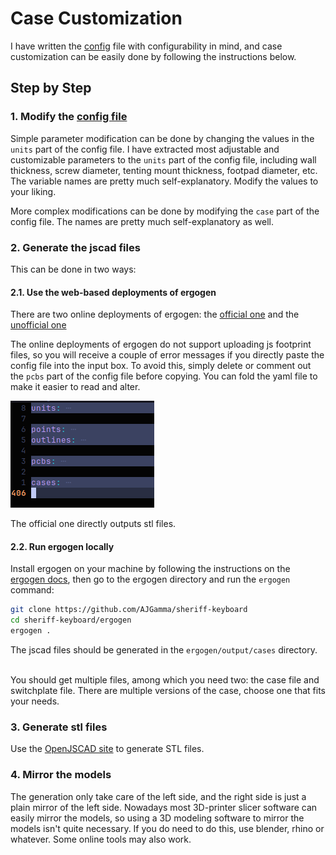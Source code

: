 # Case Customization
I have written the [config](../ergogen/config.yaml) file with configurability in mind, and case customization can be easily done by following the instructions below.

## Step by Step

### 1. Modify the [config file](../ergogen/config.yaml)

Simple parameter modification can be done by changing the values in the `units` part of the config file. I have extracted most adjustable and customizable parameters to the `units` part of the config file, including wall thickness, screw diameter, tenting mount thickness, footpad diameter, etc. The variable names are pretty much self-explanatory. Modify the values to your liking.

More complex modifications can be done by modifying the `case` part of the config file. The names are pretty much self-explanatory as well.

### 2. Generate the jscad files
This can be done in two ways:


#### 2.1. Use the web-based deployments of ergogen

There are two online deployments of ergogen: the [official one](https://ergogen.xyz/) and the [unofficial one](https://ergogen.ceoloide.com/)

The online deployments of ergogen do not support uploading js footprint files, so you will receive a couple of error messages if you directly paste the config file into the input box. To avoid this, simply delete or comment out the `pcbs` part of the config file before copying. You can fold the yaml file to make it easier to read and alter.

![](../assets/config_overview.png)

The official one directly outputs stl files.

#### 2.2. Run ergogen locally
Install ergogen on your machine by following the instructions on the [ergogen docs](https://docs.ergogen.xyz/usage), then go to the ergogen directory and run the `ergogen` command:
```bash
git clone https://github.com/AJGamma/sheriff-keyboard
cd sheriff-keyboard/ergogen
ergogen .
```
The jscad files should be generated in the `ergogen/output/cases` directory.
<br>
<br>

You should get multiple files, among which you need two: the case file and switchplate file. There are multiple versions of the case, choose one that fits your needs.
### 3. Generate stl files
Use the [OpenJSCAD site](https://neorama.de/) to generate STL files.

### 4. Mirror the models
The generation only take care of the left side, and the right side is just a plain mirror of the left side. Nowadays most 3D-printer slicer software can easily mirror the models, so using a 3D modeling software to mirror the models isn't quite necessary. If you do need to do this, use blender, rhino or whatever. Some online tools may also work.


